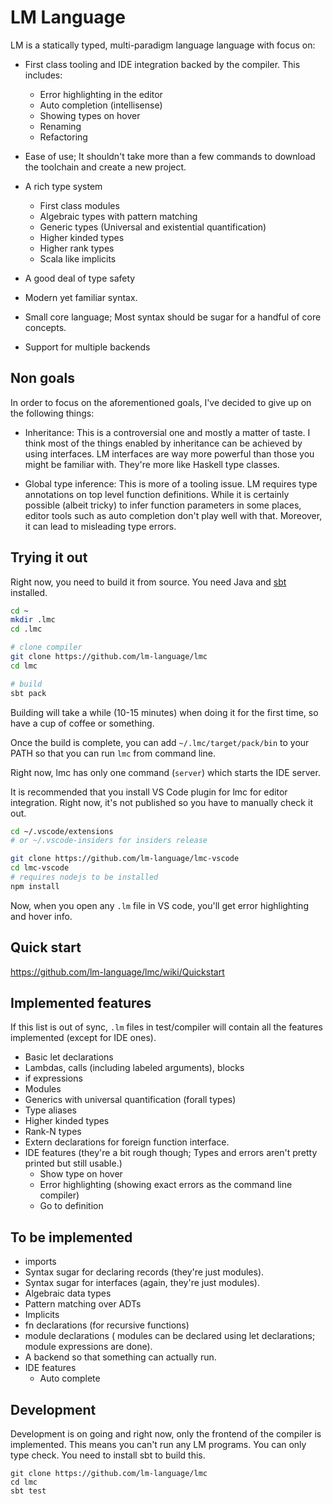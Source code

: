 # LM Language
LM is a statically typed, multi-paradigm language language with focus on:

* First class tooling and IDE integration backed by the compiler. This includes:
  * Error highlighting in the editor
  * Auto completion (intellisense)
  * Showing types on hover
  * Renaming
  * Refactoring

* Ease of use; It shouldn't take more than a few commands to download
  the toolchain and create a new project.
  
* A rich type system
  * First class modules
  * Algebraic types with pattern matching
  * Generic types (Universal and existential quantification)
  * Higher kinded types
  * Higher rank types
  * Scala like implicits

* A good deal of type safety

* Modern yet familiar syntax.

* Small core language; Most syntax should be sugar for a handful of core
  concepts.
  
* Support for multiple backends

## Non goals
In order to focus on the aforementioned goals, I've decided to give up on the following things:
* Inheritance: This is a controversial one and mostly a matter of taste. I think most of
  the things enabled by inheritance can be achieved by using interfaces. LM interfaces are way
  more powerful than those you might be familiar with. They're more like Haskell type classes.

* Global type inference: This is more of a tooling issue. LM requires type annotations on top level
  function definitions. While it is certainly possible (albeit tricky) to infer function parameters
  in some places, editor tools such as auto completion don't play well with that. Moreover, it can
  lead to misleading type errors.


## Trying it out
Right now, you need to build it from source.
You need Java and [sbt](https://www.scala-sbt.org/1.0/docs/Setup.html) installed.

```bash
cd ~
mkdir .lmc
cd .lmc

# clone compiler
git clone https://github.com/lm-language/lmc
cd lmc

# build
sbt pack
```
Building will take a while (10-15 minutes) when doing it
for the first time, so have a cup of coffee or something.

Once the build is complete, you can add `~/.lmc/target/pack/bin`
to your PATH so that you can run `lmc` from command line.

Right now, lmc has only one command (`server`) which starts
the IDE server.

It is recommended that you install VS Code plugin for lmc
for editor integration. Right now, it's not published so
you have to manually check it out.

```bash
cd ~/.vscode/extensions
# or ~/.vscode-insiders for insiders release

git clone https://github.com/lm-language/lmc-vscode
cd lmc-vscode
# requires nodejs to be installed
npm install
```

Now, when you open any `.lm` file in VS code, you'll
get error highlighting and hover info.
  
## Quick start
https://github.com/lm-language/lmc/wiki/Quickstart

## Implemented features
If this list is out of sync, `.lm` files in test/compiler will
contain all the features implemented (except for IDE ones).

* Basic let declarations
* Lambdas, calls (including labeled arguments), blocks
* if expressions
* Modules
* Generics with universal quantification (forall types)
* Type aliases
* Higher kinded types
* Rank-N types
* Extern declarations for foreign function interface.
* IDE features (they're a bit rough though; Types and errors aren't pretty printed
  but still usable.)
  * Show type on hover
  * Error highlighting (showing exact errors as the command line compiler)
  * Go to definition

## To be implemented
* imports
* Syntax sugar for declaring records (they're just modules).
* Syntax sugar for interfaces (again, they're just modules).
* Algebraic data types
* Pattern matching over ADTs
* Implicits
* fn declarations (for recursive functions)
* module declarations (
  modules can be declared using let declarations; module expressions
  are done).
* A backend so that something can actually run.
* IDE features
  * Auto complete
  

## Development
Development is on going and right now, only the frontend of the compiler is implemented.
This means you can't run any LM programs. You can only type check.
You need to install sbt to build this.

```
git clone https://github.com/lm-language/lmc
cd lmc
sbt test
```
